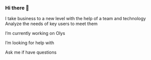 ### Hi there 👋

I take business to a new level with the help of a team and technology 
Analyze the needs of key users to meet them

I’m currently working on Olys

I’m looking for help with

Ask me if have questions
